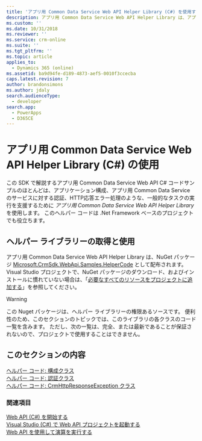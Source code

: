```yaml
---
title: 'アプリ用 Common Data Service Web API Helper Library (C#) を使用する (アプリ用 Common Data Service) | Microsoft Docs'
description: アプリ用 Common Data Service Web API Helper Library は、アプリケーションの構成、アプリ用 Common Data Service に対する認証、HTTP 応答エラー処理など、一般的なタスクの実行に役立ちます
ms.custom: ''
ms.date: 10/31/2018
ms.reviewer: ''
ms.service: crm-online
ms.suite: ''
ms.tgt_pltfrm: ''
ms.topic: article
applies_to:
  - Dynamics 365 (online)
ms.assetid: ba9d94fe-d189-4873-aef5-0010f3ccecba
caps.latest.revision: 7
author: brandonsimons
ms.author: jdaly
search.audienceType:
  - developer
search.app:
  - PowerApps
  - D365CE
---
```

# <a name="use-the-common-data-service-for-apps-web-api-helper-library-c"></a>アプリ用 Common Data Service Web API Helper Library (C#) の使用

この SDK で解説するアプリ用 Common Data Service Web API C# コードサンプルのほとんどは、アプリケーション構成、アプリ用 Common Data Service のサービスに対する認証、HTTP応答エラー処理のような、一般的なタスクの実行を支援するために  *アプリ用 Common Data Service Web API Helper Library* を使用します。 このヘルパー コードは .Net Framework ベースのプロジェクトでも役立ちます。  
  
## <a name="obtain-and-use-the-helper-library"></a>ヘルパー ライブラリーの取得と使用

アプリ用 Common Data Service Web API Helper Library は、NuGet パッケージ [Microsoft.CrmSdk.WebApi.Samples.HelperCode](https://www.nuget.org/packages/Microsoft.CrmSdk.WebApi.Samples.HelperCode) として配布されます。 Visual Studio プロジェクトで、NuGet パッケージのダウンロード、およびインストールに慣れていない場合は、「[必要なすべてのリソースをプロジェクトに追加する](start-web-api-project-visual-studio-csharp.md#bkmk_addAllRequiredResources)」を参照してください。  
  
> [!WARNING]
>  この Nuget パッケージは、ヘルパー ライブラリーの権限あるソースです。  便利性のため、このセクションのトピックでは、このライブラリの各クラスのコード一覧を含みます。 ただし、次の一覧は、完全、または最新であることが保証されないので、プロジェクトで使用することはできません。  
  
## <a name="in-this-section"></a>このセクションの内容 
 
[ヘルパー コード: 構成クラス](web-api-helper-code-configuration-classes.md)<br />
[ヘルパー コード: 認証クラス](web-api-helper-code-authentication-class.md)<br /> 
[ヘルパー コード: CrmHttpResponseException クラス](web-api-helper-code-crmhttpresponseexception-class.md)  
  
### <a name="see-also"></a>関連項目
 
[Web API (C#) を開始する](get-started-dynamics-365-web-api-csharp.md)<br />
[Visual Studio (C#) で Web API プロジェクトを起動する](start-web-api-project-visual-studio-csharp.md)<br />
[Web API を使用して演算を実行する](perform-operations-web-api.md)
